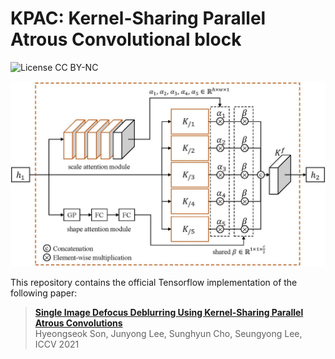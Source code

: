 # KPAC: Kernel-Sharing Parallel Atrous Convolutional block
![License CC BY-NC](https://img.shields.io/badge/license-GNU_AGPv3-blue.svg?style=plastic)

<p align="center">
   <img src="./assets/KPAC.jpg" />
</p>

This repository contains the official Tensorflow implementation of the following paper:

> **[Single Image Defocus Deblurring Using Kernel-Sharing Parallel Atrous Convolutions](https://arxiv.org/abs/2108.09108)**<br>
> Hyeongseok Son, Junyong Lee, Sunghyun Cho, Seungyong Lee, ICCV 2021

